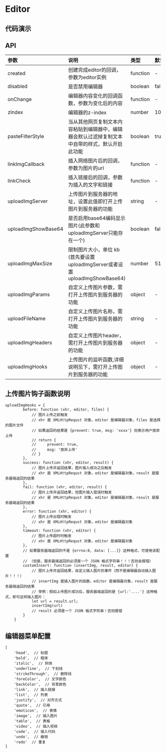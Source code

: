 # Editor
## 代码演示
## API
|参数|说明|类型|默认值|
|:---|:-----|:----|:------|
|created|创建完成editor的回调，参数为editor实例|function|-|
|disabled|是否禁用编辑器|boolean|false|
|onChange|编辑器内容变化的回调函数，参数为变化后的内容|function|-|
|zIndex|编辑器的z-index|number|10000|
|pasteFilterStyle|当从其他网页复制文本内容粘贴到编辑器中，编辑器会默认过滤掉复制文本中自带的样式，默认开启此功能|boolean|true|
|linkImgCallback|插入网络图片后的回调，参数为图片的url|function|-|
|linkCheck|插入链接后的回调，参数为插入的文字和链接|function|-|
|uploadImgServer|上传图片到服务器的地址，设置此值即打开上传图片到服务器的功能|string|-|
|uploadImgShowBase64|是否启用base64编码显示图片(此参数和uploadImgServer只能存在一个)|boolean|false|
|uploadImgMaxSize|限制图片大小，单位 kb (首先要设置uploadImgServer或者设置uploadImgShowBase64)|number|5120|
|uploadImgParams|自定义上传图片参数，需打开上传图片到服务器的功能|object|-|
|uploadFileName|自定义上传图片名称，需打开上传图片到服务器的功能|string|-|
|uploadImgHeaders|自定义上传图片header，需打开上传图片到服务器的功能|object|-|
|uploadImgHooks|上传图片的监听函数,详细说明见下，需打开上传图片到服务器的功能|object|-|



## 上传图片钩子函数说明
```
uploadImgHooks = {
        before: function (xhr, editor, files) {
            // 图片上传之前触发
            // xhr 是 XMLHttpRequst 对象，editor 是编辑器对象，files 是选择的图片文件
            // 如果返回的结果是 {prevent: true, msg: 'xxxx'} 则表示用户放弃上传
            // return {
            //     prevent: true,
            //     msg: '放弃上传'
            // }
        },
        success: function (xhr, editor, result) {
            // 图片上传并返回结果，图片插入成功之后触发
            // xhr 是 XMLHttpRequst 对象，editor 是编辑器对象，result 是服务器端返回的结果
        },
        fail: function (xhr, editor, result) {
            // 图片上传并返回结果，但图片插入错误时触发
            // xhr 是 XMLHttpRequst 对象，editor 是编辑器对象，result 是服务器端返回的结果
        },
        error: function (xhr, editor) {
            // 图片上传出错时触发
            // xhr 是 XMLHttpRequst 对象，editor 是编辑器对象
        },
        timeout: function (xhr, editor) {
            // 图片上传超时时触发
            // xhr 是 XMLHttpRequst 对象，editor 是编辑器对象
        },
        // 如果服务器端返回的不是 {errno:0, data: [...]} 这种格式，可使用该配置
        // （但是，服务器端返回的必须是一个 JSON 格式字符串！！！否则会报错）
        customInsert: function (insertImg, result, editor) {
            // 图片上传并返回结果，自定义插入图片的事件（而不是编辑器自动插入图片！！！）
            // insertImg 是插入图片的函数，editor 是编辑器对象，result 是服务器端返回的结果
            // 举例：假如上传图片成功后，服务器端返回的是 {url:'....'} 这种格式，即可这样插入图片：
            let url = result.url;
            insertImg(url)
            // result 必须是一个 JSON 格式字符串！否则报错
        }
    }
```

## 编辑器菜单配置
```
[
    'head',  // 标题
    'bold',  // 粗体
    'italic',  // 斜体
    'underline',  // 下划线
    'strikeThrough',  // 删除线
    'foreColor',  // 文字颜色
    'backColor',  // 背景颜色
    'link',  // 插入链接
    'list',  // 列表
    'justify',  // 对齐方式
    'quote',  // 引用
    'emoticon',  // 表情
    'image',  // 插入图片
    'table',  // 表格
    'video',  // 插入视频
    'code',  // 插入代码
    'undo',  // 撤销
    'redo'  // 重复
]
```

